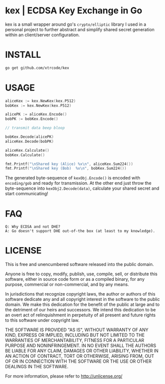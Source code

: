# kex | ECDSA Key Exchange in Go
kex is a small wrapper around go's `crypto/elliptic` library I 
used in a personal project to further abstract and simplify shared secret generation
within an client/server configuration.

# INSTALL
```bash
go get github.com/xtrcode/kex
```

# USAGE
```go
aliceKex := kex.NewKex(kex.P512)
bobKex := kex.NewKex(kex.P512)

alicePK := aliceKex.Encode()
bobPK := bobKex.Encode()

// transmit data beep bloop

bobKex.Decode(alicePK)
aliceKex.Decode(bobPK)

aliceKex.Calculate()
bobKex.Calculate()

fmt.Printf("\nShared key (Alice) %x\n", aliceKex.Sum224())
fmt.Printf("\nShared key (Bob)  %x\n", bobKex.Sum224())
```

The generated byte-sequence of `kexObj.Encode()` is encoded with `encoding/gob` and ready
for transmission. At the other end just throw the byte-sequence into `kexObj2.Decode(data)`, calculate
your shared secret and start communicating!

# FAQ
    Q: Why ECDSA and not DHE?
    A: Go doesn't support DHE out-of-the box (at least to my knowledge).
    
# LICENSE
This is free and unencumbered software released into the public domain.

Anyone is free to copy, modify, publish, use, compile, sell, or
distribute this software, either in source code form or as a compiled
binary, for any purpose, commercial or non-commercial, and by any
means.

In jurisdictions that recognize copyright laws, the author or authors
of this software dedicate any and all copyright interest in the
software to the public domain. We make this dedication for the benefit
of the public at large and to the detriment of our heirs and
successors. We intend this dedication to be an overt act of
relinquishment in perpetuity of all present and future rights to this
software under copyright law.

THE SOFTWARE IS PROVIDED "AS IS", WITHOUT WARRANTY OF ANY KIND,
EXPRESS OR IMPLIED, INCLUDING BUT NOT LIMITED TO THE WARRANTIES OF
MERCHANTABILITY, FITNESS FOR A PARTICULAR PURPOSE AND NONINFRINGEMENT.
IN NO EVENT SHALL THE AUTHORS BE LIABLE FOR ANY CLAIM, DAMAGES OR
OTHER LIABILITY, WHETHER IN AN ACTION OF CONTRACT, TORT OR OTHERWISE,
ARISING FROM, OUT OF OR IN CONNECTION WITH THE SOFTWARE OR THE USE OR
OTHER DEALINGS IN THE SOFTWARE.

For more information, please refer to <http://unlicense.org/>